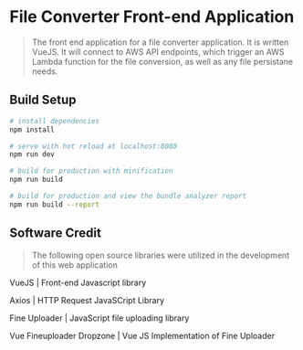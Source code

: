 # File Converter Front-end Application

> The front end application for a file converter application. It is written VueJS. It will connect to AWS API endpoints, which trigger an AWS Lambda function for the file conversion, as well as any file persistane needs.

## Build Setup

``` bash
# install dependencies
npm install

# serve with hot reload at localhost:8080
npm run dev

# build for production with minification
npm run build

# build for production and view the bundle analyzer report
npm run build --report
```

## Software Credit

> The following open source libraries were utilized in the development of this web application

VueJS                     | Front-end Javascript library

Axios                     | HTTP Request JavaSCript Library

Fine Uploader             | JavaScript file uploading library

Vue Fineuploader Dropzone | Vue JS Implementation of Fine Uploader
